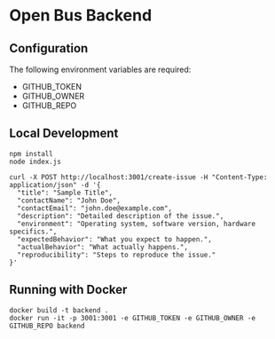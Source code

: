 # Open Bus Backend

## Configuration

The following environment variables are required:

- GITHUB_TOKEN
- GITHUB_OWNER
- GITHUB_REPO

## Local Development

```
npm install
node index.js

curl -X POST http://localhost:3001/create-issue -H "Content-Type: application/json" -d '{
  "title": "Sample Title",
  "contactName": "John Doe",
  "contactEmail": "john.doe@example.com",
  "description": "Detailed description of the issue.",
  "environment": "Operating system, software version, hardware specifics.",
  "expectedBehavior": "What you expect to happen.",
  "actualBehavior": "What actually happens.",
  "reproducibility": "Steps to reproduce the issue."
}'
```

## Running with Docker

```
docker build -t backend .
docker run -it -p 3001:3001 -e GITHUB_TOKEN -e GITHUB_OWNER -e GITHUB_REPO backend
```
